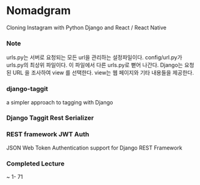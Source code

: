 # Nomadgram

Cloning Instagram with Python Django and React / React Native

### Note

urls.py는 서버로 요청되는 모든 url을 관리하는 설정파일이다. 
config/url.py가 urls.py의 최상위 파일이다. 이 파일에서 다른 urls.py로 뻗어 나간다.
Django는 요청된 URL 을 조사하여 view 를 선택한다. view는 웹 페이지와 기타 내용들을 제공한다.



### django-taggit

a simpler approach to tagging with Django

### Django Taggit Rest Serializer

### REST framework JWT Auth

JSON Web Token Authentication support for Django REST Framework


### Completed Lecture
~ 1- 71